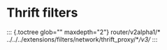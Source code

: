 Thrift filters
==============

::: {.toctree glob="" maxdepth="2"}
router/v2alpha1/\*
../../../extensions/filters/network/thrift\_proxy/\**/v3/*
:::

